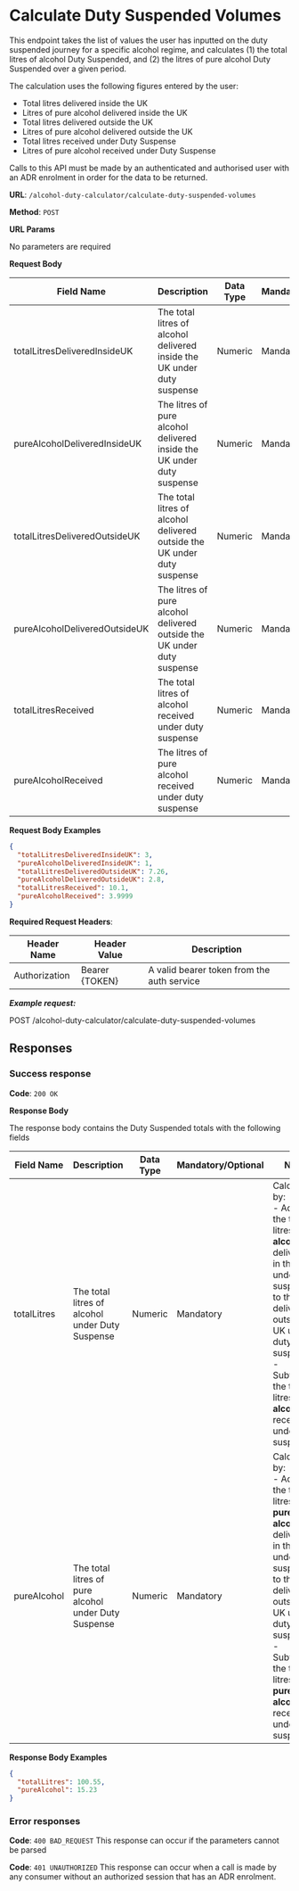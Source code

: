 # Calculate Duty Suspended Volumes

This endpoint takes the list of values the user has inputted on the duty suspended journey for a specific alcohol
regime, and calculates (1) the total litres of alcohol Duty Suspended, and (2) the litres of pure alcohol Duty Suspended
over a given period.

The calculation uses the following figures entered by the user:

- Total litres delivered inside the UK
- Litres of pure alcohol delivered inside the UK
- Total litres delivered outside the UK
- Litres of pure alcohol delivered outside the UK
- Total litres received under Duty Suspense
- Litres of pure alcohol received under Duty Suspense

Calls to this API must be made by an authenticated and authorised user with an ADR enrolment in order for the data to be
returned.

**URL**: `/alcohol-duty-calculator/calculate-duty-suspended-volumes`

**Method**: `POST`

**URL Params**

No parameters are required

**Request Body**

| Field Name                    | Description                                                              | Data Type | Mandatory/Optional | Notes |
|-------------------------------|--------------------------------------------------------------------------|-----------|--------------------|-------|
| totalLitresDeliveredInsideUK  | The total litres of alcohol delivered inside the UK under duty suspense  | Numeric   | Mandatory          |       |
| pureAlcoholDeliveredInsideUK  | The litres of pure alcohol delivered inside the UK under duty suspense   | Numeric   | Mandatory          |       |
| totalLitresDeliveredOutsideUK | The total litres of alcohol delivered outside the UK under duty suspense | Numeric   | Mandatory          |       |
| pureAlcoholDeliveredOutsideUK | The litres of pure alcohol delivered outside the UK under duty suspense  | Numeric   | Mandatory          |       |
| totalLitresReceived           | The total litres of alcohol received under duty suspense                 | Numeric   | Mandatory          |       |
| pureAlcoholReceived           | The litres of pure alcohol received under duty suspense                  | Numeric   | Mandatory          |       |

**Request Body Examples**

```json
{
  "totalLitresDeliveredInsideUK": 3,
  "pureAlcoholDeliveredInsideUK": 1,
  "totalLitresDeliveredOutsideUK": 7.26,
  "pureAlcoholDeliveredOutsideUK": 2.8,
  "totalLitresReceived": 10.1,
  "pureAlcoholReceived": 3.9999
}
```

**Required Request Headers**:

| Header Name   | Header Value   | Description                                |
|---------------|----------------|--------------------------------------------|
| Authorization | Bearer {TOKEN} | A valid bearer token from the auth service |

***Example request:***

POST /alcohol-duty-calculator/calculate-duty-suspended-volumes

## Responses

### Success response

**Code**: `200 OK`

**Response Body**

The response body contains the Duty Suspended totals with the following fields

| Field Name  | Description                                          | Data Type | Mandatory/Optional | Notes                                                                                                                                                                                                                                                     |
|-------------|------------------------------------------------------|-----------|--------------------|-----------------------------------------------------------------------------------------------------------------------------------------------------------------------------------------------------------------------------------------------------------|
| totalLitres | The total litres of alcohol under Duty Suspense      | Numeric   | Mandatory          | Calculated by: <br/> - Adding the total litres of **alcohol** delivered in the UK under duty suspense to the total delivered outside the UK under duty suspense<br/> - Subtracting the total litres of **alcohol** received under duty suspense           |
| pureAlcohol | The total litres of pure alcohol under Duty Suspense | Numeric   | Mandatory          | Calculated by: <br/> - Adding the total litres of **pure alcohol** delivered in the UK under duty suspense to the total delivered outside the UK under duty suspense<br/> - Subtracting the total litres of **pure alcohol** received under duty suspense |

**Response Body Examples**

```json
{
  "totalLitres": 100.55,
  "pureAlcohol": 15.23
}
```

### Error responses

**Code**: `400 BAD_REQUEST`
This response can occur if the parameters cannot be parsed

**Code**: `401 UNAUTHORIZED`
This response can occur when a call is made by any consumer without an authorized session that has an ADR enrolment.